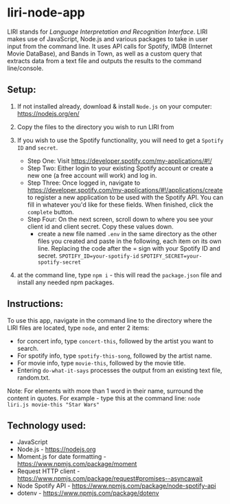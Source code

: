 # liri-node-app

LIRI stands for *Language Interpretation and Recognition Interface*.
LIRI makes use of JavaScript, Node.js and various packages to take in user input from the command line. It uses API calls for Spotify, IMDB (Internet Movie DataBase), and Bands in Town, as well as a custom query that extracts data from a text file and outputs the results to the command line/console.

## Setup:
1. If not installed already, download & install `Node.js` on your computer: https://nodejs.org/en/

2. Copy the files to the directory you wish to run LIRI from  
3. If you wish to use the Spotify functionality, you will need to get a `Spotify ID` and `secret`.

    * Step One: Visit <https://developer.spotify.com/my-applications/#!/>
    * Step Two: Either login to your existing Spotify account or create a new one (a free account will work) and log in.
    * Step Three: Once logged in, navigate to <https://developer.spotify.com/my-applications/#!/applications/create> to register a new application to be used with the Spotify API. You can fill in whatever you'd like for these fields. When finished, click the `complete` button.
    * Step Four: On the next screen, scroll down to where you see your client id and client secret. Copy these values down.
        * create a new file named `.env` in the same directory as the other files you created and paste in the following, each item on its own line. Replacing the code after the = sign with your Spotify ID and secret.
    `SPOTIFY_ID=your-spotify-id`
    `SPOTIFY_SECRET=your-spotify-secret`

4. at the command line, type `npm i` - this will read the `package.json` file and install any needed npm packages.


## Instructions:
To use this app, navigate in the command line to the directory where the LIRI files are located, type `node`, and enter 2 items: 
* for concert info, type `concert-this`, followed by the artist you want to search.
* For spotify info, type `spotify-this-song`, followed by the artist name. 
* For movie info, type `movie-this`, followed by the movie title. 
* Entering `do-what-it-says` processes the output from an existing text file, random.txt. 

Note: For elements with more than 1 word in their name, surround the content in quotes.
For example - type this at the command line: `node liri.js movie-this "Star Wars"`

## Technology used:
* JavaScript
* Node.js - https://nodejs.org
* Moment.js for date formatting - https://www.npmjs.com/package/moment
* Request HTTP client - https://www.npmjs.com/package/request#promises--asyncawait
* Node Spotify API - https://www.npmjs.com/package/node-spotify-api
* dotenv - https://www.npmjs.com/package/dotenv